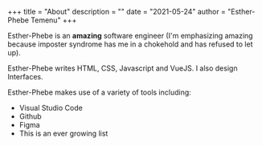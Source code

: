 +++
title = "About"
description = ""
date = "2021-05-24"
author = "Esther-Phebe Temenu"
+++

Esther-Phebe is an **amazing** software engineer (I'm emphasizing amazing because imposter syndrome has me in a chokehold and has refused to let up). 

Esther-Phebe writes HTML, CSS, Javascript and VueJS. I also design Interfaces.

Esther-Phebe makes use of a variety of tools including:

* Visual Studio Code
* Github
* Figma
* This is an ever growing list


